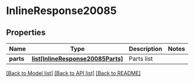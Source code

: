 # InlineResponse20085

## Properties
Name | Type | Description | Notes
------------ | ------------- | ------------- | -------------
**parts** | [**list[InlineResponse20085Parts]**](InlineResponse20085Parts.md) | Parts list | 

[[Back to Model list]](../README.md#documentation-for-models) [[Back to API list]](../README.md#documentation-for-api-endpoints) [[Back to README]](../README.md)


